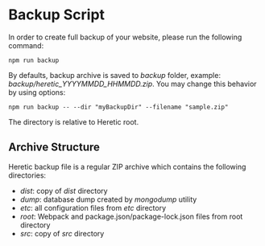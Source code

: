 # Backup Script

In order to create full backup of your website, please run the following command:

```
npm run backup
```

By defaults, backup archive is saved to *backup* folder, example: *backup/heretic_YYYYMMDD_HHMMDD.zip*. You may change this behavior by using options:

```
npm run backup -- --dir "myBackupDir" --filename "sample.zip"
```

The directory is relative to Heretic root.

## Archive Structure

Heretic backup file is a regular ZIP archive which contains the following directories:

* *dist*: copy of *dist* directory
* *dump*: database dump created by *mongodump* utility
* *etc*: all configuration files from *etc* directory
* *root*: Webpack and package.json/package-lock.json files from root directory
* *src*: copy of *src* directory